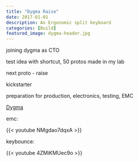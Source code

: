 ```yaml
---
title: "Dygma Raise"
date: 2017-01-01
description: An Ergonomic split keyboard
categories: [Build]
featured_image: dygma-header.jpg
---
```


joining dygma as CTO

test idea with shortcut, 50 protos made in my lab

next proto - raise

kickstarter

preparation for production, electronics, testing, EMC

[Dygma](https://www.dygma.com)

emc:

{{< youtube NMgdao7dqxA >}}

keybounce:

{{< youtube 4ZMiKMUec9o >}}
